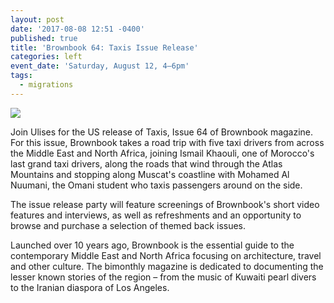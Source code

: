```yaml
---
layout: post
date: '2017-08-08 12:51 -0400'
published: true
title: 'Brownbook 64: Taxis Issue Release'
categories: left
event_date: 'Saturday, August 12, 4–6pm'
tags:
  - migrations
---
```

![]({{site.baseurl}}/assets/img/unnamed%20(1).jpg)

Join Ulises for the US release of Taxis, Issue 64 of Brownbook magazine. For this issue, Brownbook takes a road trip with five taxi drivers from across the Middle East and North Africa, joining Ismail Khaouli, one of Morocco's last grand taxi drivers, along the roads that wind through the Atlas Mountains and stopping along Muscat's coastline with Mohamed Al Nuumani, the Omani student who taxis passengers around on the side.

The issue release party will feature screenings of Brownbook's short video features and interviews, as well as refreshments and an opportunity to browse and purchase a selection of themed back issues. 

Launched over 10 years ago, Brownbook is the essential guide to the contemporary Middle East and North Africa focusing on architecture, travel and other culture. The bimonthly magazine is dedicated to documenting the lesser known stories of the region – from the music of Kuwaiti pearl divers to the Iranian diaspora of Los Angeles.
